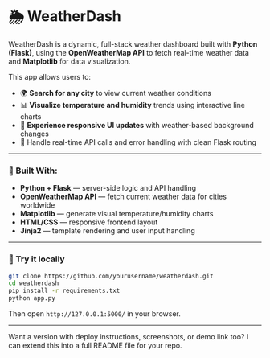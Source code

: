 
# 🌦️ WeatherDash

WeatherDash is a dynamic, full-stack weather dashboard built with **Python (Flask)**, using the **OpenWeatherMap API** to fetch real-time weather data and **Matplotlib** for data visualization.

This app allows users to:

* 🌍 **Search for any city** to view current weather conditions
* 📊 **Visualize temperature and humidity** trends using interactive line charts
* 🎨 **Experience responsive UI updates** with weather-based background changes
* 🔁 Handle real-time API calls and error handling with clean Flask routing

---

### 🔧 Built With:

* **Python + Flask** — server-side logic and API handling
* **OpenWeatherMap API** — fetch current weather data for cities worldwide
* **Matplotlib** — generate visual temperature/humidity charts
* **HTML/CSS** — responsive frontend layout
* **Jinja2** — template rendering and user input handling

---

### 🚀 Try it locally

```bash
git clone https://github.com/yourusername/weatherdash.git
cd weatherdash
pip install -r requirements.txt
python app.py
```

Then open `http://127.0.0.1:5000/` in your browser.

---

Want a version with deploy instructions, screenshots, or demo link too? I can extend this into a full README file for your repo.

